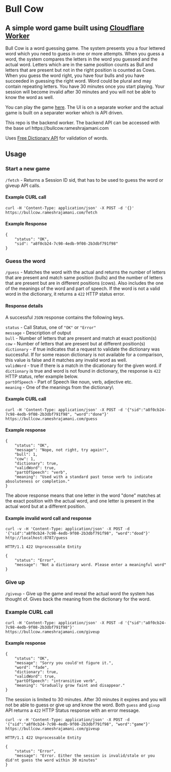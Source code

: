 # Bull Cow
## A simple word game built using [Cloudflare Worker](https://workers.cloudflare.com)

Bull Cow is a word guessing game. The system presents you a four lettered word which you need to guess in one or more attempts. When you guess a word, the system compares the letters in the word you guessed and the actual word. Letters which are in the same position counts as Bull and letters that are present but not in the right position is counted as Cows. When you guess the word right, you have four bulls and you have succeeded in guessing the right word. Word could be plural and may contain repeating letters. You have 30 minutes once you start playing. Your session will become invalid after 30 minutes and you will not be able to know the word as well.

You can play the game [here](https://www.rameshrajamani.com/game). The UI is on a separate worker and the actual game is built on a separater worker which is API driven. 

This repo is the backend worker. The backend API can be accessed with the base url ht<span>tps://</span>bullcow.rameshrajamani.com

Uses [Free Dictionary API](https://github.com/meetDeveloper/freeDictionaryAPI) for validation of words.

## Usage

### Start a new game

```/fetch``` - Returns a Session ID sid, that has to be used to guess the word or giveup API calls.

#### Example CURL call
```
curl -H 'Content-Type: application/json' -X POST -d '{}' https://bullcow.rameshrajamani.com/fetch
```

#### Example Response
```
{
	"status": "OK",
	"sid": "a8f0cb24-7c98-4edb-9f08-2b3dbf791f98"
}
```

### Guess the word

```/guess``` - Matches the word with the actual and returns the number of letters that are present and match same position (bulls) and the number of letters that are present but are in different positions (cows). Also includes the one of the meanings of the word and part of speech. If the word is not a valid word in the dictionary, it returns a `422` HTTP status error.

#### Response details
A successful `JSON` response contains the following keys.

`status` - Call Status, one of `"OK"` or `"Error"`\
`message` - Description of output\
`bull` - Number of letters that are present and match at exact position(s)\
`cow` - Number of letters that are present but at different position(s)\
`dictionary` - if true indicates that a request to validate the dictionary was successful. If for some reason dictionary is not available for a comparison, this value is false and it matches any invalid word as well.\
`validWord` - true if there is a match in the dicationary for the given word. if `dictionary` is true and word is not found in dictionary, the response is `422` HTTP status, refer example below.\
`partOfSpeech` - Part of Speech like noun, verb, adjective etc.\
`meaning` - One of the meanings from the dictionary\

#### Example CURL call
```
curl -H 'Content-Type: application/json' -X POST -d '{"sid":"a8f0cb24-7c98-4edb-9f08-2b3dbf791f98", "word":"done"}' https://bullcow.rameshrajamani.com/guess
```
#### Example response
```
{
	"status": "OK",
	"message": "Nope, not right, try again!",
	"bull": 1,
	"cow": 1,
	"dictionary": true,
	"validWord": true,
	"partOfSpeech": "verb",
	"meaning": "Used with a standard past tense verb to indicate absoluteness or completion."
}
```

The above response means that one letter in the word "done" matches at the exact position with the actual word, and one letter is present in the actual word but at a different position.

#### Example invalid word call and response

```
curl -v -H 'Content-Type: application/json' -X POST -d '{"sid":"a8f0cb24-7c98-4edb-9f08-2b3dbf791f98", "word":"dood"}' http://localhost:8787/guess

HTTP/1.1 422 Unprocessable Entity

{
	"status": "Error",
	"message": "Not a dictionary word. Please enter a meaningful word"
}
```
### Give up

```/giveup``` - Give up the game and reveal the actual word the system has thought of. Gives back the meaning from the dictionary for the word.

### Example CURL call

```
curl -H 'Content-Type: application/json' -X POST -d '{"sid":"a8f0cb24-7c98-4edb-9f08-2b3dbf791f98"}' https://bullcow.rameshrajamani.com/giveup
```

#### Example response
```
{
	"status": "OK",
	"message": "Sorry you could'nt figure it.",
	"word": "fade",
	"dictionary": true,
	"validWord": true,
	"partOfSpeech": "intransitive verb",
	"meaning": "Gradually grow faint and disappear."
}
```

The session is limited to 30 minutes. After 30 minutes it expires and you will not be able to guess or give up and know the word. Both `guess` and `givup` API returns a `422` HTTP Status response with an error message.

```
curl -v -H 'Content-Type: application/json' -X POST -d '{"sid":"a8f0cb24-7c98-4edb-9f08-2b3dbf791f98", "word":"game"}' https://bullcow.rameshrajamani.com/giveup

HTTP/1.1 422 Unprocessable Entity

{
	"status": "Error",
	"message": "Error. Either the session is invalid/stale or you did'nt guess the word within 30 minutes"
}
```
